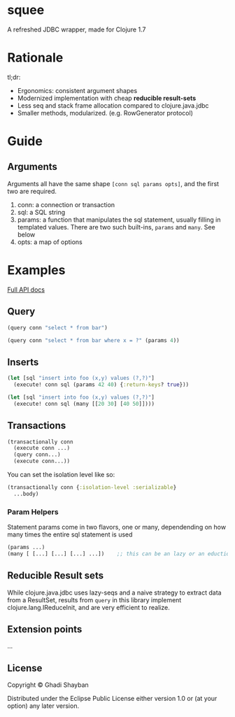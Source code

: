 # squee

A refreshed JDBC wrapper, made for Clojure 1.7

# Rationale

tl;dr:
* Ergonomics: consistent argument shapes
* Modernized implementation with cheap **reducible result-sets**
* Less seq and stack frame allocation compared to clojure.java.jdbc
* Smaller methods, modularized. (e.g. RowGenerator protocol)

# Guide

## Arguments

Arguments all have the same shape `[conn sql params opts]`, and the first two are required.

1. conn:  a connection or transaction
2. sql:   a SQL string
3. params: a function that manipulates the sql statement, usually filling in templated values.
  There are two such built-ins, `params` and `many`. See below
4. opts: a map of options

# Examples
[Full API docs](https://ghadishayban.github.io/squee/doc/)
## Query
```clj
(query conn "select * from bar")

(query conn "select * from bar where x = ?" (params 4))
```
## Inserts

```clj
(let [sql "insert into foo (x,y) values (?,?)"]
  (execute! conn sql (params 42 40) {:return-keys? true}))

(let [sql "insert into foo (x,y) values (?,?)"]
  (execute! conn sql (many [[20 30] [40 50]])))
```

## Transactions
```clj
(transactionally conn
  (execute conn ...)
  (query conn...)
  (execute conn...))
```

You can set the isolation level like so:
```clj
(transactionally conn {:isolation-level :serializable}
  ...body)
```

### Param Helpers

Statement params come in two flavors, one or many, dependending on
how many times the entire sql statement is used

```clj
(params ...)
(many [ [...] [...] [...] ...])    ;; this can be an lazy or an eduction too
```

## Reducible Result sets

While clojure.java.jdbc uses lazy-seqs and a naive strategy to extract data from a ResultSet,
results from `query` in this library implement clojure.lang.IReduceInit, and are very efficient
to realize.

## Extension points
...


## License

Copyright © Ghadi Shayban

Distributed under the Eclipse Public License either version 1.0 or (at
your option) any later version.
